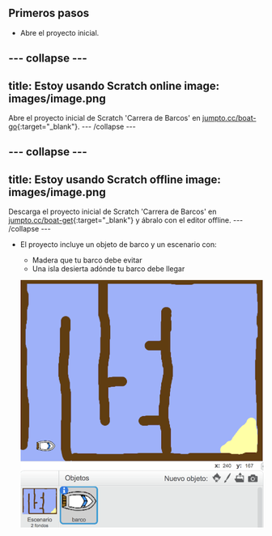 ## Primeros pasos

+ Abre el proyecto inicial.

--- collapse ---
---
title: Estoy usando Scratch online
image: images/image.png
---
Abre el proyecto inicial de Scratch 'Carrera de Barcos' en [jumpto.cc/boat-go](https://scratch.mit.edu/projects/63958014/#editor){:target="_blank"}. 
--- /collapse ---

--- collapse ---
---
title: Estoy usando Scratch offline
image: images/image.png
---
Descarga el proyecto inicial de Scratch 'Carrera de Barcos' en [jumpto.cc/boat-get](http:jumpto.cc/boat-get){:target="_blank"} y ábralo con el editor offline. 
--- /collapse ---

+ El proyecto incluye un objeto de barco y un escenario con:
    
    + Madera que tu barco debe evitar
    + Una isla desierta adónde tu barco debe llegar
    
    ![screenshot](images/boat-starter.png)
